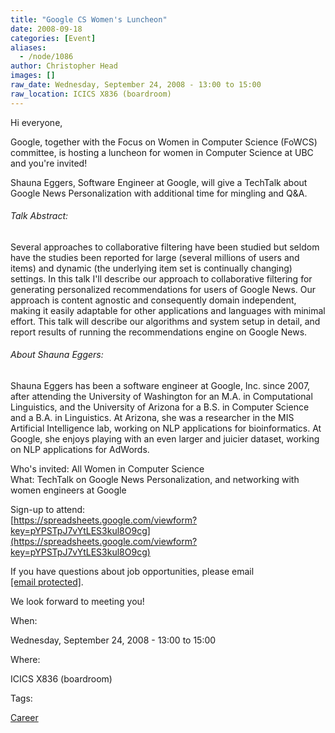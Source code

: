 ```yaml
---
title: "Google CS Women's Luncheon"
date: 2008-09-18
categories: [Event]
aliases:
  - /node/1086
author: Christopher Head
images: []
raw_date: Wednesday, September 24, 2008 - 13:00 to 15:00
raw_location: ICICS X836 (boardroom)
---
```


Hi everyone,

Google, together with the Focus on Women in Computer Science (FoWCS) committee, is hosting a luncheon for women in Computer Science at UBC and you're invited!

Shauna Eggers, Software Engineer at Google, will give a TechTalk about
Google News Personalization with additional time
for mingling and Q&A.

###### Talk Abstract:
Several approaches to collaborative filtering have been studied but seldom have the studies been reported for large (several millions of users and items) and dynamic (the underlying item set is continually changing) settings. In this talk I'll describe our approach to collaborative filtering for generating personalized recommendations for users of Google News. Our approach is content agnostic and consequently domain independent, making it easily adaptable for other applications and languages with minimal effort. This talk will describe our algorithms and system setup in detail, and report results of running the recommendations engine on Google News.

###### About Shauna Eggers:
Shauna Eggers has been a software engineer at Google, Inc. since 2007, after attending the University of Washington for an M.A. in Computational Linguistics, and the University of Arizona for a B.S. in Computer Science and a B.A. in Linguistics. At Arizona, she was a researcher in the MIS Artificial Intelligence lab, working on NLP applications for bioinformatics. At Google, she enjoys playing with an even larger and juicier dataset, working on NLP applications for AdWords.

Who's invited: All Women in Computer Science \
What: TechTalk on Google News Personalization, and networking with women engineers at Google

Sign-up to attend: \
[https://spreadsheets.google.com/viewform?key=pYPSTpJ7vYtLES3kul8O9cg](https://spreadsheets.google.com/viewform?key=pYPSTpJ7vYtLES3kul8O9cg)

If you have questions about job opportunities, please email [\[email protected\]](/cdn-cgi/l/email-protection#bddedcd0cdc8ced8cbd8d3c9cefddad2d2dad1d893ded2d0).

We look forward to meeting you!

When: 

Wednesday, September 24, 2008 - 13:00 to 15:00

Where: 

ICICS X836 (boardroom)

Tags: 

[Career](/career)
